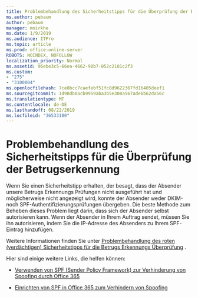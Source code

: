 ```yaml
---
title: Problembehandlung des Sicherheitstipps für die Überprüfung der Betrugserkennung
ms.author: pebaum
author: pebaum
manager: mnirkhe
ms.date: 1/9/2019
ms.audience: ITPro
ms.topic: article
ms.prod: office-online-server
ROBOTS: NOINDEX, NOFOLLOW
localization_priority: Normal
ms.assetid: 96ebe3c5-66ea-4662-98b7-052c2181c2f3
ms.custom:
- "275"
- "3100004"
ms.openlocfilehash: 7ce8bcc7caefebf51fc8d9622367fd16405deef1
ms.sourcegitcommit: 1d98db8acb9959aba3b5e308a567ade6b62da56c
ms.translationtype: MT
ms.contentlocale: de-DE
ms.lasthandoff: 08/22/2019
ms.locfileid: "36533180"
---
```

# <a name="troubleshooting-the-safety-tip-for-fraud-detection-checks"></a>Problembehandlung des Sicherheitstipps für die Überprüfung der Betrugserkennung

Wenn Sie einen Sicherheitstipp erhalten, der besagt, dass der Absender unsere Betrugs Erkennungs Prüfungen nicht ausgeführt hat und möglicherweise nicht angezeigt wird, konnte der Absender weder DKIM-noch SPF-Authentifizierungsprüfungen übergeben. Die beste Methode zum Beheben dieses Problem liegt darin, dass sich der Absender selbst autorisieren kann. Wenn der Absender in Ihrem Auftrag sendet, müssen Sie ihn autorisieren, indem Sie die IP-Adresse des Absenders zu Ihrem SPF-Eintrag hinzufügen.
  
Weitere Informationen finden Sie unter [Problembehandlung des roten (verdächtigen) Sicherheitstipps für die Betrugs Erkennungs Überprüfung](https://blogs.msdn.microsoft.com/tzink/2016/11/02/troubleshooting-the-red-suspicious-safety-tip-for-fraud-detection-checks/) .
  
Hier sind einige weitere Links, die helfen können:
  
- [Verwenden von SPF (Sender Policy Framework) zur Verhinderung von Spoofing durch Office 365](https://docs.microsoft.com/office365/SecurityCompliance/how-office-365-uses-spf-to-prevent-spoofing)

- [Einrichten von SPF in Office 365 zum Verhindern von Spoofing](https://docs.microsoft.com/office365/SecurityCompliance/set-up-spf-in-office-365-to-help-prevent-spoofing)
